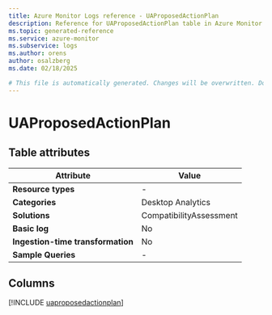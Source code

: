 ```yaml
---
title: Azure Monitor Logs reference - UAProposedActionPlan
description: Reference for UAProposedActionPlan table in Azure Monitor Logs.
ms.topic: generated-reference
ms.service: azure-monitor
ms.subservice: logs
ms.author: orens
author: osalzberg
ms.date: 02/18/2025

# This file is automatically generated. Changes will be overwritten. Do not change this file directly.
---
```


# UAProposedActionPlan




## Table attributes

|Attribute|Value|
|---|---|
|**Resource types**|-|
|**Categories**|Desktop Analytics|
|**Solutions**| CompatibilityAssessment|
|**Basic log**|No|
|**Ingestion-time transformation**|No|
|**Sample Queries**|-|



## Columns
  
[!INCLUDE [uaproposedactionplan](~/reusable-content/ce-skilling/azure/includes/azure-monitor/reference/tables/uaproposedactionplan-include.md)]

